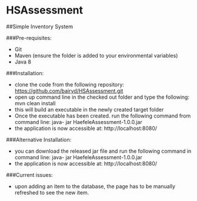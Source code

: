 # HSAssessment

##Simple Inventory System

###Pre-requisites:
- Git
- Maven (ensure the folder is added to your environmental variables)
- Java 8
 
###Installation:
- clone the code from the following repository: https://github.com/bairyd/HSAssessment.git
- open up command line in the checked out folder and type the following: mvn clean install
- this will build an executable in the newly created target folder
 - Once the executable has been created. run the following command from command line: java- jar HaefeleAssessment-1.0.0.jar
- the application is now accessible at: http://localhost:8080/
 
###Alternative Installation:
- you can download the released jar file and run the following command in command line: java- jar HaefeleAssessment-1.0.0.jar
- the application is now accessible at: http://localhost:8080/
 
###Current issues:
- upon adding an item to the database, the page has to be manually refreshed to see the new item.